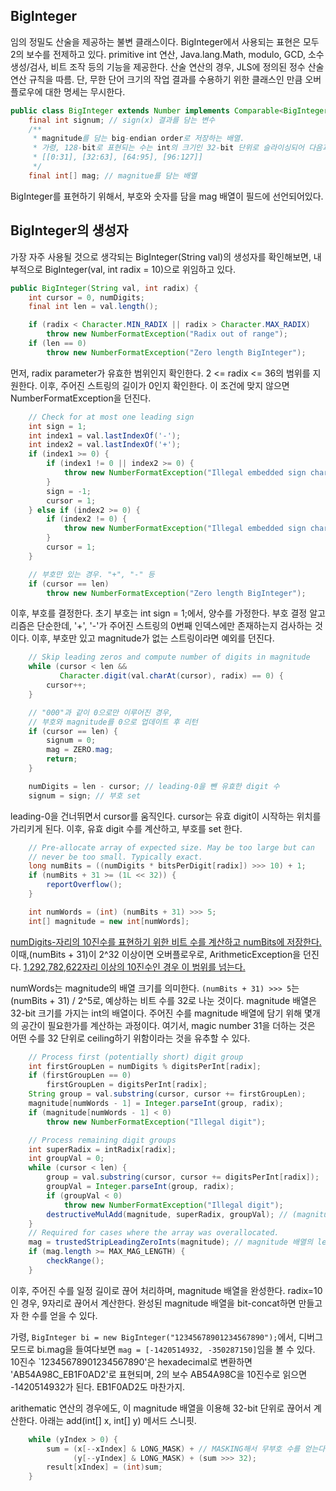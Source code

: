 
## BigInteger
임의 정밀도 산술을 제공하는 불변 클래스이다. BigInteger에서 사용되는 표현은 모두 2의 보수를 전제하고 있다.
primitive int 연산, Java.lang.Math, modulo, GCD, 소수 생성/검사, 비트 조작 등의 기능을 제공한다.
산술 연산의 경우, JLS에 정의된 정수 산술 연산 규칙을 따름. 단, 무한 단어 크기의 작업 결과를 수용하기 위한 클래스인 만큼 오버플로우에 대한 명세는 무시한다.
 
```java
public class BigInteger extends Number implements Comparable<BigInteger> {
    final int signum; // sign(x) 결과를 담는 변수
    /**
     * magnitude를 담는 big-endian order로 저장하는 배열.
     * 가령, 128-bit로 표현되는 수는 int의 크기인 32-bit 단위로 슬라이싱되어 다음과 같이 저장된다.
     * [[0:31], [32:63], [64:95], [96:127]] 
     */
    final int[] mag; // magnitue를 담는 배열
```
BigInteger를 표현하기 위해서, 부호와 숫자를 담을 mag 배열이 필드에 선언되어있다.

## BigInteger의 생성자
가장 자주 사용될 것으로 생각되는 BigInteger(String val)의 생성자를 확인해보면, 내부적으로 BigInteger(val, int radix = 10)으로 위임하고 있다.

```java
public BigInteger(String val, int radix) {
    int cursor = 0, numDigits;
    final int len = val.length();

    if (radix < Character.MIN_RADIX || radix > Character.MAX_RADIX)
        throw new NumberFormatException("Radix out of range");
    if (len == 0)
        throw new NumberFormatException("Zero length BigInteger");
```
먼저, radix parameter가 유효한 범위인지 확인한다. 2 <= radix <= 36의 범위를 지원한다. 
이후, 주어진 스트링의 길이가 0인지 확인한다. 이 조건에 맞지 않으면 NumberFormatException을 던진다.

```java
    // Check for at most one leading sign
    int sign = 1;
    int index1 = val.lastIndexOf('-');
    int index2 = val.lastIndexOf('+');
    if (index1 >= 0) {
        if (index1 != 0 || index2 >= 0) {
            throw new NumberFormatException("Illegal embedded sign character");
        }
        sign = -1;
        cursor = 1;
    } else if (index2 >= 0) {
        if (index2 != 0) {
            throw new NumberFormatException("Illegal embedded sign character");
        }
        cursor = 1;
    }

    // 부호만 있는 경우. "+", "-" 등
    if (cursor == len)
        throw new NumberFormatException("Zero length BigInteger");
```
이후, 부호를 결정한다. 초기 부호는 int sign = 1;에서, 양수를 가정한다. 
부호 결정 알고리즘은 단순한데, '+', '-'가 주어진 스트링의 0번째 인덱스에만 존재하는지 검사하는 것이다. 이후, 부호만 있고 magnitude가 없는 스트링이라면 예외를 던진다.

```java
    // Skip leading zeros and compute number of digits in magnitude
    while (cursor < len &&
           Character.digit(val.charAt(cursor), radix) == 0) {
        cursor++;
    }

    // "000"과 같이 0으로만 이루어진 경우,
    // 부호와 magnitude를 0으로 업데이트 후 리턴
    if (cursor == len) {
        signum = 0;
        mag = ZERO.mag; 
        return;
    }

    numDigits = len - cursor; // leading-0을 뺀 유효한 digit 수
    signum = sign; // 부호 set
```
leading-0을 건너뛰면서 cursor를 움직인다. cursor는 유효 digit이 시작하는 위치를 가리키게 된다. 
이후, 유효 digit 수를 계산하고, 부호를 set 한다.

```java
    // Pre-allocate array of expected size. May be too large but can
    // never be too small. Typically exact.
    long numBits = ((numDigits * bitsPerDigit[radix]) >>> 10) + 1;
    if (numBits + 31 >= (1L << 32)) {
        reportOverflow();
    }

    int numWords = (int) (numBits + 31) >>> 5;
    int[] magnitude = new int[numWords];
```
[numDigits-자리의 10진수를 표현하기 위한 비트 수를 계산하고 numBits에 저장한다.](https://stackoverflow.com/a/36661939) 이때,(numBits + 31)이 2^32 이상이면 오버플로우로, ArithmeticException을 던진다. [1,292,782,622자리 이상의 10진수인 경우 이 범위를 넘는다.](https://www.wolframalpha.com/input?i=%28%28x*3402%29+%2F+%282%5E10%29%29+%2B+1+%2B+31+%3E%3D+2%5E32)

numWords는 magnitude의 배열 크기를 의미한다. `(numBits + 31) >>> 5`는 (numBits + 31) / 2^5로, 예상하는 비트 수를 32로 나눈 것이다. 
magnitude 배열은 32-bit 크기를 가지는 int의 배열이다. 주어진 수를 magnitude 배열에 담기 위해 몇개의 공간이 필요한가를 계산하는 과정이다.
여기서, magic number 31을 더하는 것은 어떤 수를 32 단위로 ceiling하기 위함이라는 것을 유추할 수 있다.

```java
    // Process first (potentially short) digit group
    int firstGroupLen = numDigits % digitsPerInt[radix];
    if (firstGroupLen == 0)
        firstGroupLen = digitsPerInt[radix];
    String group = val.substring(cursor, cursor += firstGroupLen);
    magnitude[numWords - 1] = Integer.parseInt(group, radix);
    if (magnitude[numWords - 1] < 0)
        throw new NumberFormatException("Illegal digit");

    // Process remaining digit groups
    int superRadix = intRadix[radix];
    int groupVal = 0;
    while (cursor < len) {
        group = val.substring(cursor, cursor += digitsPerInt[radix]);
        groupVal = Integer.parseInt(group, radix);
        if (groupVal < 0)
            throw new NumberFormatException("Illegal digit");
        destructiveMulAdd(magnitude, superRadix, groupVal); // (magnitude[i] * superRadix + groupVal) for all `i`
    }
    // Required for cases where the array was overallocated.
    mag = trustedStripLeadingZeroInts(magnitude); // magnitude 배열의 leading-0 제거
    if (mag.length >= MAX_MAG_LENGTH) {
        checkRange();
    }
```
이후, 주어진 수를 일정 길이로 끊어 처리하며, magnitude 배열을 완성한다. radix=10인 경우, 9자리로 끊어서 계산한다. 
완성된 magnitude 배열을 bit-concat하면 만들고자 한 수를 얻을 수 있다. 

가령, `BigInteger bi = new BigInteger("12345678901234567890");`에서, 디버그 모드로 bi.mag을 들여다보면 `mag = [-1420514932, -350287150]`임을 볼 수 있다.
10진수 `12345678901234567890'은 hexadecimal로 변환하면 'AB54A98C_EB1F0AD2'로 표현되며, 2의 보수 AB54A98C을 10진수로 읽으면 -1420514932가 된다. EB1F0AD2도 마찬가지.

arithematic 연산의 경우에도, 이 magnitude 배열을 이용해 32-bit 단위로 끊어서 계산한다.
아래는 add(int[] x, int[] y) 메서드 스니핏.
```java
    while (yIndex > 0) {
        sum = (x[--xIndex] & LONG_MASK) + // MASKING해서 무부호 수를 얻는다.
              (y[--yIndex] & LONG_MASK) + (sum >>> 32);
        result[xIndex] = (int)sum;
    }
```
